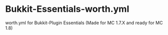 Bukkit-Essentials-worth.yml
===========================

worth.yml for Bukkit-Plugin Essentials (Made for MC 1.7.X and ready for MC 1.8)
